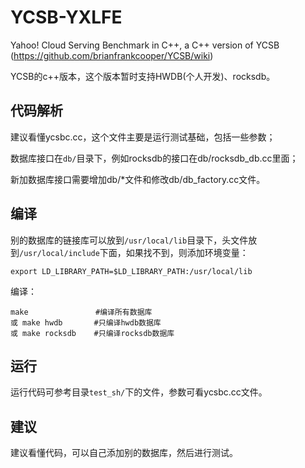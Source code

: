 # YCSB-YXLFE
Yahoo! Cloud Serving Benchmark in C++, a C++ version of YCSB (https://github.com/brianfrankcooper/YCSB/wiki)

YCSB的c++版本，这个版本暂时支持HWDB(个人开发)、rocksdb。

## 代码解析

建议看懂ycsbc.cc，这个文件主要是运行测试基础，包括一些参数；

数据库接口在``db/``目录下，例如rocksdb的接口在db/rocksdb_db.cc里面；

新加数据库接口需要增加db/*文件和修改db/db_factory.cc文件。

## 编译

别的数据库的链接库可以放到``/usr/local/lib``目录下，头文件放到``/usr/local/include``下面，如果找不到，则添加环境变量：

```
export LD_LIBRARY_PATH=$LD_LIBRARY_PATH:/usr/local/lib
```

编译：
```
make               #编译所有数据库
或 make hwdb       #只编译hwdb数据库
或 make rocksdb    #只编译rocksdb数据库
```

## 运行
运行代码可参考目录``test_sh/``下的文件，参数可看ycsbc.cc文件。

## 建议
建议看懂代码，可以自己添加别的数据库，然后进行测试。
